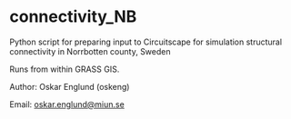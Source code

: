 # connectivity_NB
Python script for preparing input to Circuitscape for simulation structural connectivity in Norrbotten county, Sweden

Runs from within GRASS GIS. 

Author: Oskar Englund (oskeng)

Email: oskar.englund@miun.se
